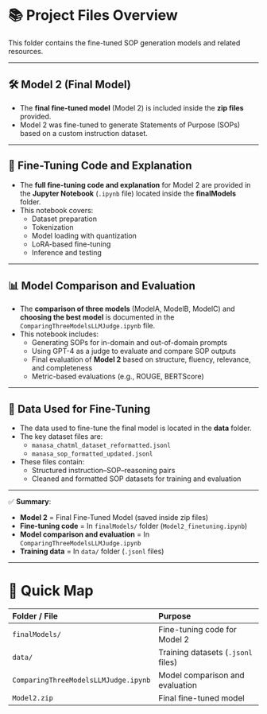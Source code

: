 # 📚 Project Files Overview

This folder contains the fine-tuned SOP generation models and related resources.

---

## 🛠️ Model 2 (Final Model)

- The **final fine-tuned model** (Model 2) is included inside the **zip files** provided.
- Model 2 was fine-tuned to generate Statements of Purpose (SOPs) based on a custom instruction dataset.

---

## 📄 Fine-Tuning Code and Explanation

- The **full fine-tuning code and explanation** for Model 2 are provided in the **Jupyter Notebook** (`.ipynb` file) located inside the **finalModels** folder.
- This notebook covers:
  - Dataset preparation
  - Tokenization
  - Model loading with quantization
  - LoRA-based fine-tuning
  - Inference and testing

---

## 📊 Model Comparison and Evaluation

- The **comparison of three models** (ModelA, ModelB, ModelC) and **choosing the best model** is documented in the `ComparingThreeModelsLLMJudge.ipynb` file.
- This notebook includes:
  - Generating SOPs for in-domain and out-of-domain prompts
  - Using GPT-4 as a judge to evaluate and compare SOP outputs
  - Final evaluation of **Model 2** based on structure, fluency, relevance, and completeness
  - Metric-based evaluations (e.g., ROUGE, BERTScore)

---

## 📂 Data Used for Fine-Tuning

- The data used to fine-tune the final model is located in the **data** folder.
- The key dataset files are:
  - `manasa_chatml_dataset_reformatted.jsonl`
  - `manasa_sop_formatted_updated.jsonl`
- These files contain:
  - Structured instruction–SOP–reasoning pairs
  - Cleaned and formatted SOP datasets for training and evaluation

---

✅ **Summary**:
- **Model 2** = Final Fine-Tuned Model (saved inside zip files)
- **Fine-tuning code** = In `finalModels/` folder (`Model2_finetuning.ipynb`)
- **Model comparison and evaluation** = In `ComparingThreeModelsLLMJudge.ipynb`
- **Training data** = In `data/` folder (`.jsonl` files)

---

# 📌 Quick Map

| Folder / File | Purpose |
|:---|:---|
| `finalModels/` | Fine-tuning code for Model 2 |
| `data/` | Training datasets (`.jsonl` files) |
| `ComparingThreeModelsLLMJudge.ipynb` | Model comparison and evaluation |
| `Model2.zip` | Final fine-tuned model |

